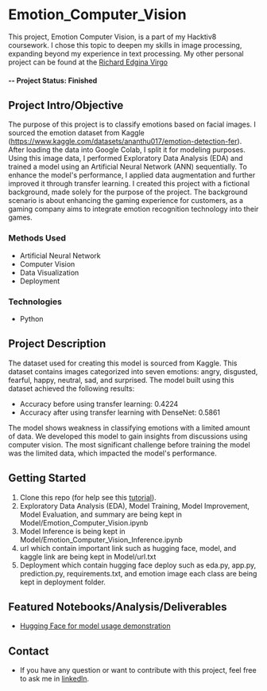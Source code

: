 # Emotion_Computer_Vision

This project, Emotion Computer Vision, is a part of my Hacktiv8 coursework. I chose this topic to deepen my skills in image processing, expanding beyond my experience in text processing. My other personal project can be found at the [Richard Edgina Virgo](https://github.com/REV04)

#### -- Project Status: Finished

## Project Intro/Objective

The purpose of this project is to classify emotions based on facial images. I sourced the emotion dataset from Kaggle (https://www.kaggle.com/datasets/ananthu017/emotion-detection-fer). After loading the data into Google Colab, I split it for modeling purposes. Using this image data, I performed Exploratory Data Analysis (EDA) and trained a model using an Artificial Neural Network (ANN) sequentially. To enhance the model's performance, I applied data augmentation and further improved it through transfer learning. I created this project with a fictional background, made solely for the purpose of the project. The background scenario is about enhancing the gaming experience for customers, as a gaming company aims to integrate emotion recognition technology into their games.

### Methods Used

- Artificial Neural Network
- Computer Vision
- Data Visualization
- Deployment

### Technologies

- Python

## Project Description

The dataset used for creating this model is sourced from Kaggle. This dataset contains images categorized into seven emotions: angry, disgusted, fearful, happy, neutral, sad, and surprised. The model built using this dataset achieved the following results:

- Accuracy before using transfer learning: 0.4224
- Accuracy after using transfer learning with DenseNet: 0.5861

The model shows weakness in classifying emotions with a limited amount of data. We developed this model to gain insights from discussions using computer vision. The most significant challenge before training the model was the limited data, which impacted the model's performance.

## Getting Started

1. Clone this repo (for help see this [tutorial](https://help.github.com/articles/cloning-a-repository/)).
2. Exploratory Data Analysis (EDA), Model Training, Model Improvement, Model Evaluation, and summary are being kept in Model/Emotion_Computer_Vision.ipynb
3. Model Inference is being kept in Model/Emotion_Computer_Vision_Inference.ipynb
4. url which contain important link such as hugging face, model, and kaggle link are being kept in Model/url.txt
5. Deployment which contain hugging face deploy such as eda.py, app.py, prediction.py, requirements.txt, and emotion image each class are being kept in deployment folder.

## Featured Notebooks/Analysis/Deliverables

- [Hugging Face for model usage demonstration](https://huggingface.co/spaces/REV04/Emotion)

## Contact

- If you have any question or want to contribute with this project, feel free to ask me in [linkedln](https://www.linkedin.com/in/richard-edgina-virgo-a7435319b/).
